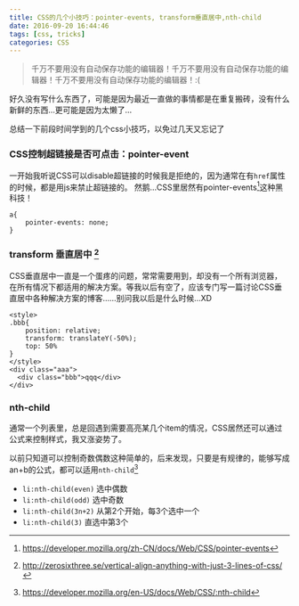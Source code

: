 ```yaml
---
title: CSS的几个小技巧：pointer-events, transform垂直居中,nth-child
date: 2016-09-20 16:44:46
tags: [css, tricks]
categories: CSS
---
```

> 千万不要用没有自动保存功能的编辑器！千万不要用没有自动保存功能的编辑器！千万不要用没有自动保存功能的编辑器！:(

好久没有写什么东西了，可能是因为最近一直做的事情都是在重复搬砖，没有什么新鲜的东西…更可能是因为太懒了…

总结一下前段时间学到的几个css小技巧，以免过几天又忘记了

### CSS控制超链接是否可点击：pointer-event
一开始我听说CSS可以disable超链接的时候我是拒绝的，因为通常在有`href`属性的时候，都是用js来禁止超链接的。
然鹅…CSS里居然有pointer-events[^1]这种黑科技！

```
a{
    pointer-events: none;
}
```

### transform 垂直居中 [^2]
CSS垂直居中一直是一个蛋疼的问题，常常需要用到，却没有一个所有浏览器，在所有情况下都适用的解决方案。等我以后有空了，应该专门写一篇讨论CSS垂直居中各种解决方案的博客……别问我以后是什么时候…XD
```
<style>
.bbb{
    position: relative;
    transform: translateY(-50%);
    top: 50%
}
</style>
<div class="aaa">
  <div class="bbb">qqq</div>
</div>
```

### nth-child
通常一个列表里，总是回遇到需要高亮某几个item的情况，CSS居然还可以通过公式来控制样式，我又涨姿势了。

以前只知道可以控制奇数偶数这种简单的，后来发现，只要是有规律的，能够写成an+b的公式，都可以适用`nth-child`[^3]
- `li:nth-child(even)` 选中偶数
- `li:nth-child(odd)` 选中奇数
- `li:nth-child(3n+2)` 从第2个开始，每3个选中一个
- `li:nth-child(3)` 直选中第3个

[^1]: https://developer.mozilla.org/zh-CN/docs/Web/CSS/pointer-events
[^2]: http://zerosixthree.se/vertical-align-anything-with-just-3-lines-of-css/
[^3]: https://developer.mozilla.org/en-US/docs/Web/CSS/:nth-child